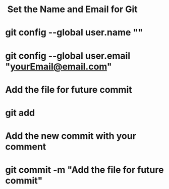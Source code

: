 #  Set the Name and Email for Git
#   git config --global user.name "<your name>"
#   git config --global user.email "<yourEmail@email.com>"

# Add the file for future commit
#   git add <fileName>

# Add the new commit with your comment
#   git commit -m "Add the file for future commit"